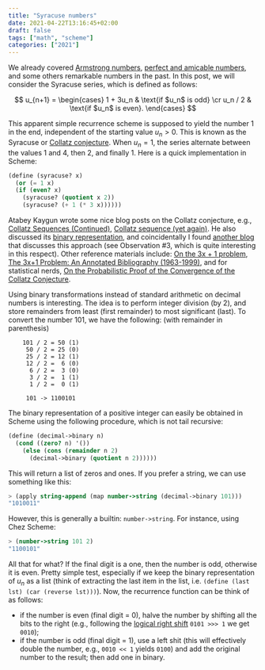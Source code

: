 ```yaml
---
title: "Syracuse numbers"
date: 2021-04-22T13:16:45+02:00
draft: false
tags: ["math", "scheme"]
categories: ["2021"]
---
```


We already covered [Armstrong numbers](/post/armstrong-numbers/), [perfect and amicable numbers](/post/perfect-or-amicable-numbers/), and some others remarkable numbers in the past. In this post, we will consider the Syracuse series, which is defined as follows:

$$ u_{n+1} = \begin{cases} 1 + 3u_n & \text{if $u_n$ is odd} \cr u_n / 2 & \text{if $u_n$ is even}. \end{cases} $$

This apparent simple recurrence scheme is supposed to yield the number 1 in the end, independent of the starting value $u_n > 0$. This is known as the Syracuse or [Collatz conjecture](https://en.wikipedia.org/wiki/Collatz_conjecture). When $u_n = 1$, the series alternate between the values 1 and 4, then 2, and finally 1. Here is a quick implementation in Scheme:

```scheme
(define (syracuse? x)
  (or (= 1 x)
  (if (even? x)
    (syracuse? (quotient x 2))
    (syracuse? (+ 1 (* 3 x))))))
```

Atabey Kaygun wrote some nice blog posts on the Collatz conjecture, e.g., [Collatz Sequences (Continued)](https://kaygun.tumblr.com/post/67833833279/collatz-sequences-continued), [Collatz sequence (yet again)](https://kaygun.tumblr.com/post/170044995839/collatz-sequence-yet-again). He also discussed its [binary representation](https://kaygun.tumblr.com/post/622768677243289600/collatz-sequence-in-binary), and coincidentally I found [another blog](http://lisperator.net/blog/gazing-at-the-numbers-the-collatz-sequence/#tldr) that discusses this approach (see Observation #3, which is quite interesting in this respect). Other reference materials include: [On the 3x + 1 problem](http://www.ericr.nl/wondrous/), [The 3x+1 Problem: An Annotated Bibliography (1963-1999)](https://arxiv.org/abs/math/0309224), and for statistical nerds, [On the Probabilistic Proof of the Convergence of the Collatz Conjecture](https://www.hindawi.com/journals/jps/2019/6814378/).

Using binary transformations instead of standard arithmetic on decimal numbers is interesting. The idea is to perform integer division (by 2), and store remainders from least (first remainder) to most significant (last). To convert the number 101, we have the following: (with remainder in parenthesis)

        101 / 2 = 50 (1)
         50 / 2 = 25 (0)
         25 / 2 = 12 (1)
         12 / 2 =  6 (0)
          6 / 2 =  3 (0)
          3 / 2 =  1 (1)
          1 / 2 =  0 (1)

         101 -> 1100101

The binary representation of a positive integer can easily be obtained in Scheme using the following procedure, which is not tail recursive:

```scheme
(define (decimal->binary n)
  (cond ((zero? n) '())
    (else (cons (remainder n 2)
      (decimal->binary (quotient n 2))))))
```

This will return a list of zeros and ones. If you prefer a string, we can use something like this:

```scheme
> (apply string-append (map number->string (decimal->binary 101)))
"1010011"
```

However, this is generally a builtin: `number->string`. For instance, using Chez Scheme:

```scheme
> (number->string 101 2)
"1100101"
```

All that for what? If the final digit is a one, then the number is odd, otherwise it is even. Pretty simple test, especially if we keep the binary representation of $u_n$ as a list (think of extracting the last item in the list, i.e. `(define (last lst) (car (reverse lst)))`). Now, the recurrence function can be think of as follows:

- if the number is even (final digit = 0), halve the number by shifting all the bits to the right (e.g., following the [logical right shift](https://stackoverflow.com/a/141873/420055) `0101 >>> 1` we get `0010`);
- if the number is odd (final digit = 1), use a left shit (this will effectively double the number, e.g., `0010 << 1` yields `0100`) and add the original number to the result; then add one in binary.
